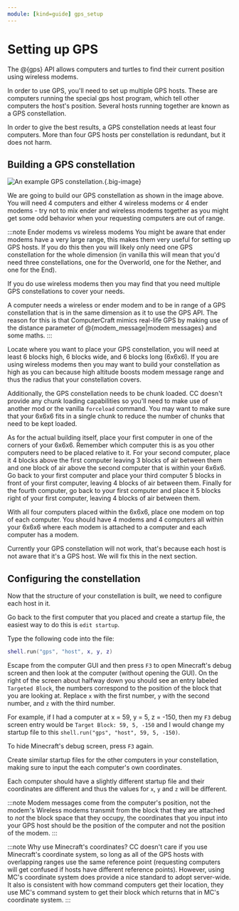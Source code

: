 ```yaml
---
module: [kind=guide] gps_setup
---
```


# Setting up GPS
The @{gps} API allows computers and turtles to find their current position using wireless modems.

In order to use GPS, you'll need to set up multiple GPS hosts. These are computers running the special gps host program, which tell other computers the host's position. Several hosts running together are known as a GPS constellation.

In order to give the best results, a GPS constellation needs at least four computers. More than four GPS hosts per constellation is redundant, but it does not harm.

## Building a GPS constellation
![An example GPS constellation.](/images/gps-constellation-example.png){.big-image}

We are going to build our GPS constellation as shown in the image above. You will need 4 computers and either 4 wireless modems or 4 ender modems - try not to mix ender and wireless modems together as you might get some odd behavior when your requesting computers are out of range.

:::note Ender modems vs wireless modems
You might be aware that ender modems have a very large range, this makes them very useful for setting up GPS hosts. If you do this then you will likely only need one GPS constellation for the whole dimension (in vanilla this will mean that you'd need three constellations, one for the Overworld, one for the Nether, and one for the End).

If you do use wireless modems then you may find that you need multiple GPS constellations to cover your needs.

A computer needs a wireless or ender modem and to be in range of a GPS constellation that is in the same dimension as it to use the GPS API. The reason for this is that ComputerCraft mimics real-life GPS by making use of the distance parameter of @{modem_message|modem messages} and some maths.
:::

Locate where you want to place your GPS constellation, you will need at least 6 blocks high, 6 blocks wide, and 6 blocks long (6x6x6). If you are using wireless modems then you may want to build your constellation as high as you can because high altitude boosts modem message range and thus the radius that your constellation covers.

Additionally, the GPS constellation needs to be chunk loaded. CC doesn't provide any chunk loading capabilities so you'll need to make use of another mod or the vanilla `forceload` command. You may want to make sure that your 6x6x6 fits in a single chunk to reduce the number of chunks that need to be kept loaded.

As for the actual building itself, place your first computer in one of the corners of your 6x6x6. Remember which computer this is as you other computers need to be placed relative to it. For your second computer, place it 4 blocks above the first computer leaving 3 blocks of air between them and one block of air above the second computer that is within your 6x6x6. Go back to your first computer and place your third computer 5 blocks in front of your first computer, leaving 4 blocks of air between them. Finally for the fourth computer, go back to your first computer and place it 5 blocks right of your first computer, leaving 4 blocks of air between them.

With all four computers placed within the 6x6x6, place one modem on top of each computer. You should have 4 modems and 4 computers all within your 6x6x6 where each modem is attached to a computer and each computer has a modem.

Currently your GPS constellation will not work, that's because each host is not aware that it's a GPS host. We will fix this in the next section.

## Configuring the constellation
Now that the structure of your constellation is built, we need to configure each host in it.

Go back to the first computer that you placed and create a startup file, the easiest way to do this is `edit startup`.

Type the following code into the file:
```lua
shell.run("gps", "host", x, y, z)
```

Escape from the computer GUI and then press `F3` to open Minecraft's debug screen and then look at the computer (without opening the GUI). On the right of the screen about halfway down you should see an entry labeled `Targeted Block`, the numbers correspond to the position of the block that you are looking at. Replace `x` with the first number, `y` with the second number, and `z` with the third number.

For example, if I had a computer at x = 59, y = 5, z = -150, then my `F3` debug screen entry would be `Target Block: 59, 5, -150` and I would change my startup file to this `shell.run("gps", "host", 59, 5, -150)`.

To hide Minecraft's debug screen, press `F3` again.

Create similar startup files for the other computers in your constellation, making sure to input the each computer's own coordinates.

Each computer should have a slightly different startup file and their coordinates are different and thus the values for `x`, `y` and `z` will be different.

:::note Modem messages come from the computer's position, not the modem's
Wireless modems transmit from the block that they are attached to *not* the block space that they occupy, the coordinates that you input into your GPS host should be the position of the computer and not the position of the modem.
:::

:::note Why use Minecraft's coordinates?
CC doesn't care if you use Minecraft's coordinate system, so long as all of the GPS hosts with overlapping ranges use the same reference point (requesting computers will get confused if hosts have different reference points). However, using MC's coordinate system does provide a nice standard to adopt server-wide. It also is consistent with how command computers get their location, they use MC's command system to get their block which returns that in MC's coordinate system.
:::
